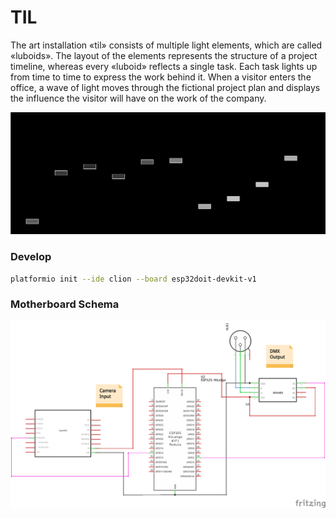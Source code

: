 # TIL
The art installation «til» consists of multiple light elements, which are called «luboids». The layout of the elements represents the structure of a project timeline, whereas every «luboid» reflects a single task. Each task lights up from time to time to express the work behind it. When a visitor enters the office, a wave of light moves through the fictional project plan and displays the influence the visitor will have on the work of the company.

![TIL Example](documentation/example_screen.png)

### Develop

```bash
platformio init --ide clion --board esp32doit-devkit-v1
```

### Motherboard Schema
![TIL Motherboard](documentation/TILMotherboard_schem.png)
